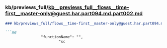 ### kb/previews_full/kb__previews_full__flows__time-first__master-only@guest.har.part094.md.part002.md

```md
### kb/previews_full/flows__time-first__master-only@guest.har.part094.md (part 002)

```md
                "functionName": "",
                        "sc
```

```

```
